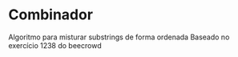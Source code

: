 # Combinador

Algoritmo para misturar substrings de forma ordenada
Baseado no exercício 1238 do beecrowd
